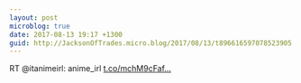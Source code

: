 ```yaml
---
layout: post
microblog: true
date: 2017-08-13 19:17 +1300
guid: http://JacksonOfTrades.micro.blog/2017/08/13/t896616597078523905.html
---
```

RT @itanimeirl: anime_irl [t.co/mchM9cFaf...](https://t.co/mchM9cFafL)
